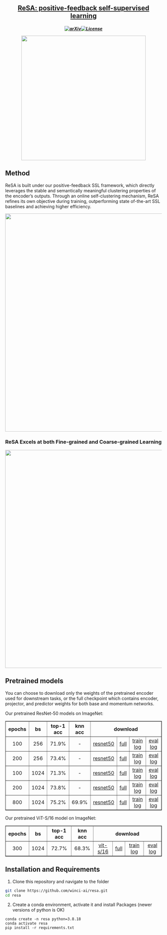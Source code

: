 <h2 align="center"> <a href="https://arxiv.org/abs/2402.14289">ReSA: positive-feedback self-supervised learning</a><h5 align="center">

[![arXiv](https://img.shields.io/badge/Arxiv-2405.11788-b31b1b.svg?logo=arXiv)](https://arxiv.org/abs/2405.11788)[![License](https://img.shields.io/badge/License-Apache%202.0-yellow)](https://github.com/winci-ai/resa/blob/main/LICENSE)


<p align="center">
    <img src="https://github.com/winci-ai/resa/releases/download/figure/postive-feedback.jpg" width="400">
</p>


## Method
ReSA is built under our positive-feedback SSL framework, which directly leverages the stable and semantically meaningful clustering properties of the encoder’s outputs. Through an online self-clustering mechanism, ReSA refines its own
objective during training, outperforming state of-the-art SSL baselines and achieving higher efficiency.

<p align="center">
    <img src="https://github.com/winci-ai/resa/releases/download/figure/resa.jpg" width="700">
</p>

### ReSA Excels at both Fine-grained and Coarse-grained Learning

<p align="center">
    <img src="https://github.com/winci-ai/resa/releases/download/figure/tsne.jpg" width="700">
</p>

## Pretrained models

You can choose to download only the weights of the pretrained encoder used for downstream tasks, or the full checkpoint which contains encoder, projector, and predictor weights for both base and momentum networks.

Our pretrained ResNet-50 models on ImageNet:

<table border="1" style="width:100%; border-collapse:collapse; text-align:center;">
  <tr>
    <th>epochs</th>
    <th>bs</th>
    <th>top-1 acc</th>
    <th>knn acc</th>
    <th colspan="4">download</th>
  </tr>
  <tr>
    <td>100</td>
    <td>256</td>
    <td>71.9%</td>
    <td>-</td>
    <td><a href="https://github.com/winci-ai/resa/releases/download/resnet50/resa_resnet50_only_bs256_ep100.pth">resnet50</a></td>
    <td><a href="https://github.com/winci-ai/resa/releases/download/resnet50/resa_resnet50_full_bs256_ep100.pth">full</a></td>
    <td><a href="https://github.com/winci-ai/resa/releases/download/resnet50/resa_resnet50_bs256_ep100_train.log">train log</a></td>
    <td><a href="https://github.com/winci-ai/resa/releases/download/resnet50/resa_resnet50_bs256_ep100_linear.log">eval log</a></td>
  </tr>
  <tr>
    <td>200</td>
    <td>256</td>
    <td>73.4%</td>
    <td>-</td>
    <td><a href="https://github.com/winci-ai/resa/releases/download/resnet50/resa_resnet50_only_bs256_ep200.pth">resnet50</a></td>
    <td><a href="https://github.com/winci-ai/resa/releases/download/resnet50/resa_resnet50_full_bs256_ep200.pth">full</a></td>
    <td><a href="https://github.com/winci-ai/resa/releases/download/resnet50/resa_resnet50_bs256_ep200_train.log">train log</a></td>
    <td><a href="https://github.com/winci-ai/resa/releases/download/resnet50/resa_resnet50_bs256_ep200_linear.log">eval log</a></td>
  </tr>
  <tr>
    <td>100</td>
    <td>1024</td>
    <td>71.3%</td>
    <td>-</td>
    <td><a href="https://github.com/winci-ai/resa/releases/download/resnet50/resa_resnet50_only_bs1024_ep100.pth">resnet50</a></td>
    <td><a href="https://github.com/winci-ai/resa/releases/download/resnet50/resa_resnet50_full_bs1024_ep100.pth">full</a></td>
    <td><a href="https://github.com/winci-ai/resa/releases/download/resnet50/resa_resnet50_bs1024_ep100_train.log">train log</a></td>
    <td><a href="https://github.com/winci-ai/resa/releases/download/resnet50/resa_resnet50_bs1024_ep100_linear.log">eval log</a></td>
  </tr>
  <tr>
    <td>200</td>
    <td>1024</td>
    <td>73.8%</td>
    <td>-</td>
    <td><a href="https://github.com/winci-ai/resa/releases/download/resnet50/resa_resnet50_only_bs1024_ep200.pth">resnet50</a></td>
    <td><a href="https://github.com/winci-ai/resa/releases/download/resnet50/resa_resnet50_full_bs1024_ep200.pth">full</a></td>
    <td><a href="https://github.com/winci-ai/resa/releases/download/resnet50/resa_resnet50_bs1024_ep200_train.log">train log</a></td>
    <td><a href="https://github.com/winci-ai/resa/releases/download/resnet50/resa_resnet50_bs1024_ep200_linear.log">eval log</a></td>
  </tr>
  <tr>
    <td>800</td>
    <td>1024</td>
    <td>75.2%</td>
    <td>69.9%</td>
    <td><a href="https://github.com/winci-ai/resa/releases/download/resnet50/resa_resnet50_only_bs1024_ep800.pth">resnet50</a></td>
    <td><a href="https://github.com/winci-ai/resa/releases/download/resnet50/resa_resnet50_full_bs1024_ep800.pth">full</a></td>
    <td><a href="https://github.com/winci-ai/resa/releases/download/resnet50/resa_resnet50_bs1024_ep800_train.log">train log</a></td>
    <td><a href="https://github.com/winci-ai/resa/releases/download/resnet50/resa_resnet50_bs1024_ep800_linear.log">eval log</a></td>
  </tr>
</table>

Our pretrained ViT-S/16 model on ImageNet:
<table border="1" style="width:100%; border-collapse:collapse; text-align:center;">
  <tr>
    <th>epochs</th>
    <th>bs</th>
    <th>top-1 acc</th>
    <th>knn acc</th>
    <th colspan="4">download</th>
  </tr>
  <tr>
    <td>300</td>
    <td>1024</td>
    <td>72.7%</td>
    <td>68.3%</td>
    <td><a href="https://github.com/winci-ai/resa/releases/download/vit/resa_vits16_only_bs1024_ep300.pth">vit-s/16</a></td>
    <td><a href="https://github.com/winci-ai/resa/releases/download/vit/resa_vits16_full_bs1024_ep300.pth">full</a></td>
    <td><a href="https://github.com/winci-ai/resa/releases/download/vit/resa_vits16_bs1024_ep300_train.log">train log</a></td>
    <td><a href="https://github.com/winci-ai/resa/releases/download/vit/resa_vits16_bs1024_ep300_linear.log">eval log</a></td>
  </tr>
</table>

## Installation and Requirements

1. Clone this repository and navigate to the folder
```bash
git clone https://github.com/winci-ai/resa.git
cd resa
```

2. Create a conda environment, activate it and install Packages (newer versions of python is OK)
```Shell
conda create -n resa python=3.8.18
conda activate resa
pip install -r requirements.txt
```